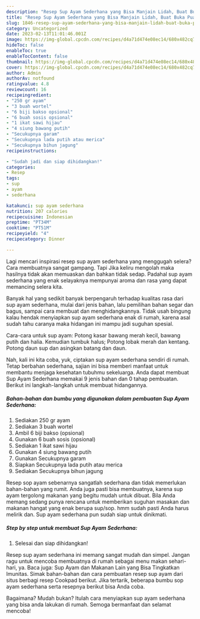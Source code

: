 ```yaml
---
description: "Resep Sup Ayam Sederhana yang Bisa Manjain Lidah, Buat Buka Puasa Bikin Ngiler"
title: "Resep Sup Ayam Sederhana yang Bisa Manjain Lidah, Buat Buka Puasa Bikin Ngiler"
slug: 1846-resep-sup-ayam-sederhana-yang-bisa-manjain-lidah-buat-buka-puasa-bikin-ngiler
category: Uncategorized
date: 2023-02-13T11:01:46.001Z
image: https://img-global.cpcdn.com/recipes/d4a71d474e08ec14/680x482cq70/sup-ayam-sederhana-foto-resep-utama.jpg
hideToc: false
enableToc: true
enableTocContent: false
thumbnail: https://img-global.cpcdn.com/recipes/d4a71d474e08ec14/680x482cq70/sup-ayam-sederhana-foto-resep-utama.jpg
cover: https://img-global.cpcdn.com/recipes/d4a71d474e08ec14/680x482cq70/sup-ayam-sederhana-foto-resep-utama.jpg
author: Admin
authorAv: notfound
ratingvalue: 4.8
reviewcount: 16
recipeingredient:
- "250 gr ayam"
- "3 buah wortel"
- "6 biji bakso opsional"
- "6 buah sosis opsional"
- "1 ikat sawi hijau"
- "4 siung bawang putih"
- "Secukupnya garam"
- "Secukupnya lada putih atau merica"
- "Secukupnya bihun jagung"
recipeinstructions:

- "Sudah jadi dan siap dihidangkan!"
categories:
- Resep
tags:
- sup
- ayam
- sederhana

katakunci: sup ayam sederhana 
nutrition: 207 calories
recipecuisine: Indonesian
preptime: "PT34M"
cooktime: "PT51M"
recipeyield: "4"
recipecategory: Dinner

---
```



Lagi mencari inspirasi resep sup ayam sederhana yang menggugah selera? Cara membuatnya sangat gampang. Tapi Jika keliru mengolah maka hasilnya tidak akan memuaskan dan bahkan tidak sedap. Padahal sup ayam sederhana yang enak selayaknya mempunyai aroma dan rasa yang dapat memancing selera kita.


Banyak hal yang sedikit banyak berpengaruh terhadap kualitas rasa dari sup ayam sederhana, mulai dari jenis bahan, lalu pemilihan bahan segar dan bagus, sampai cara membuat dan menghidangkannya. Tidak usah bingung kalau hendak menyiapkan sup ayam sederhana enak di rumah, karena asal sudah tahu caranya maka hidangan ini mampu jadi suguhan spesial.

Cara-cara untuk sup ayam: Potong kasar bawang merah kecil, bawang putih dan halia. Kemudian tumbuk halus; Potong lobak merah dan kentang. Potong daun sup dan asingkan batang dan daun.


Nah, kali ini kita coba, yuk, ciptakan sup ayam sederhana sendiri di rumah. Tetap berbahan sederhana, sajian ini bisa memberi manfaat untuk membantu menjaga kesehatan tubuhmu sekeluarga. Anda dapat membuat Sup Ayam Sederhana memakai 9 jenis bahan dan 0 tahap pembuatan. Berikut ini langkah-langkah untuk membuat hidangannya.

<!--inarticleads1-->

##### Bahan-bahan dan bumbu yang digunakan dalam pembuatan Sup Ayam Sederhana:

1. Sediakan 250 gr ayam
1. Sediakan 3 buah wortel
1. Ambil 6 biji bakso (opsional)
1. Gunakan 6 buah sosis (opsional)
1. Sediakan 1 ikat sawi hijau
1. Gunakan 4 siung bawang putih
1. Gunakan Secukupnya garam
1. Siapkan Secukupnya lada putih atau merica
1. Sediakan Secukupnya bihun jagung


Resep sop ayam sebenarnya sangatlah sederhana dan tidak memerlukan bahan-bahan yang rumit. Anda juga pasti bisa membuatnya, karena sup ayam tergolong makanan yang begitu mudah untuk dibuat. Bila Anda memang sedang punya rencana untuk memberikan suguhan masakan dan makanan hangat yang enak berupa sup/sop. hmm sudah pasti Anda harus melirik dan. Sup ayam sederhana pun sudah siap untuk dinikmati. 

<!--inarticleads2-->

##### Step by step untuk membuat Sup Ayam Sederhana:


1. Selesai dan siap dihidangkan!

Resep sup ayam sederhana ini memang sangat mudah dan simpel. Jangan ragu untuk mencoba membuatnya di rumah sebagai menu makan sehari-hari, ya. Baca juga: Sup Ayam dan Makanan Lain yang Bisa Tingkatkan Imunitas. Simak bahan-bahan dan cara pembuatan resep sup ayam dari situs berbagi resep Cookpad berikut. Jika tertarik, beberapa bumbu sop ayam sederhana serta resepnya berikut bisa Anda coba. 

Bagaimana? Mudah bukan? Itulah cara menyiapkan sup ayam sederhana yang bisa anda lakukan di rumah. Semoga bermanfaat dan selamat mencoba!
